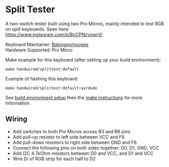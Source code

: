 Split Tester
============

A two-switch tester built using two Pro Micros, mainly intended to test RGB on split keyboards. Seen here: https://www.instagram.com/p/BvCPNzynwrV/

Keyboard Maintainer: [Bakingpy/nooges](https://github.com/nooges)  
Hardware Supported: Pro Micro   

Make example for this keyboard (after setting up your build environment):

    make handwired/splittest:default

Example of flashing this keyboard:

    make handwired/splittest:default:avrdude

See [build environment setup](https://docs.qmk.fm/#/getting_started_build_tools) then the [make instructions](https://docs.qmk.fm/#/getting_started_make_guide) for more information.

Wiring
------
- Add switches to both Pro Micros across B3 and B6 pins
- Add pull-up resistor to left side between VCC and F6
- Add pull-down resistors to right side between GND and F6
- Connect the following pins on both sides together: D0, D1, GND, VCC
- Add I2C 4.7kOhm resistors between D0 and VCC, and D1 and VCC
- Wire Di of RGB strip for each half to D2
